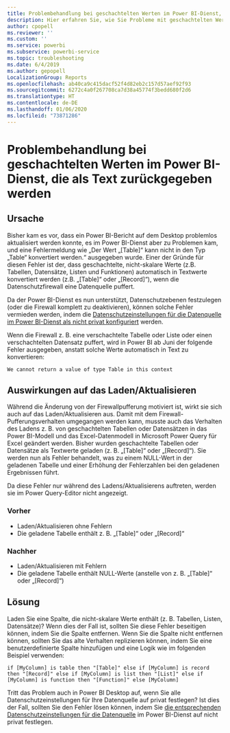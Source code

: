 ```yaml
---
title: Problembehandlung bei geschachtelten Werten im Power BI-Dienst, die als Text zurückgegeben werden
description: Hier erfahren Sie, wie Sie Probleme mit geschachtelten Werten beheben können, die in eine Zeichenfolge konvertiert werden, wenn falsche Datenschutzeinstellungen für die Datenquelle verwendet werden.
author: cpopell
ms.reviewer: ''
ms.custom: ''
ms.service: powerbi
ms.subservice: powerbi-service
ms.topic: troubleshooting
ms.date: 6/4/2019
ms.author: gepopell
LocalizationGroup: Reports
ms.openlocfilehash: ab40ca9c415dacf52f4d82eb2c157d57aef92f93
ms.sourcegitcommit: 6272c4a0f267708ca7d38a45774f3bedd680f2d6
ms.translationtype: HT
ms.contentlocale: de-DE
ms.lasthandoff: 01/06/2020
ms.locfileid: "73871286"
---
```

# <a name="troubleshooting-nested-values-returned-as-text-in-power-bi-service"></a>Problembehandlung bei geschachtelten Werten im Power BI-Dienst, die als Text zurückgegeben werden

## <a name="cause"></a>Ursache

Bisher kam es vor, dass ein Power BI-Bericht auf dem Desktop problemlos aktualisiert werden konnte, es im Power BI-Dienst aber zu Problemen kam, und eine Fehlermeldung wie „Der Wert „[Table]“ kann nicht in den Typ „Table“ konvertiert werden.“ ausgegeben wurde. Einer der Gründe für diesen Fehler ist der, dass geschachtelte, nicht-skalare Werte (z.B. Tabellen, Datensätze, Listen und Funktionen) automatisch in Textwerte konvertiert werden (z.B. „[Table]“ oder „[Record]“), wenn die Datenschutzfirewall eine Datenquelle puffert.

Da der Power BI-Dienst es nun unterstützt, Datenschutzebenen festzulegen (oder die Firewall komplett zu deaktivieren), können solche Fehler vermieden werden, indem die [Datenschutzeinstellungen für die Datenquelle im Power BI-Dienst als nicht privat konfiguriert](https://powerbi.microsoft.com/blog/privacy-levels-for-cloud-data-sources/) werden.

Wenn die Firewall z. B. eine verschachtelte Tabelle oder Liste oder einen verschachtelten Datensatz puffert, wird in Power BI ab Juni der folgende Fehler ausgegeben, anstatt solche Werte automatisch in Text zu konvertieren: 

`We cannot return a value of type Table in this context`

## <a name="effect-on-loadrefresh"></a>Auswirkungen auf das Laden/Aktualisieren

Während die Änderung von der Firewallpufferung motiviert ist, wirkt sie sich auch auf das Laden/Aktualisieren aus. Damit mit dem Firewall-Pufferungsverhalten umgegangen werden kann, musste auch das Verhalten des Ladens z. B. von geschachtelten Tabellen oder Datensätzen in das Power BI-Modell und das Excel-Datenmodell in Microsoft Power Query für Excel geändert werden. Bisher wurden geschachtelte Tabellen oder Datensätze als Textwerte geladen (z. B. „[Table]“ oder „[Record]“). Sie werden nun als Fehler behandelt, was zu einem NULL-Wert in der geladenen Tabelle und einer Erhöhung der Fehlerzahlen bei den geladenen Ergebnissen führt.

Da diese Fehler nur während des Ladens/Aktualisierens auftreten, werden sie im Power Query-Editor nicht angezeigt.

### <a name="before"></a>Vorher

- Laden/Aktualisieren ohne Fehlern
- Die geladene Tabelle enthält z. B. „[Table]“ oder „[Record]“
 

### <a name="after"></a>Nachher

- Laden/Aktualisieren mit Fehlern
- Die geladene Tabelle enthält NULL-Werte (anstelle von z. B. „[Table]“ oder „[Record]“)
 

## <a name="resolution"></a>Lösung

Laden Sie eine Spalte, die nicht-skalare Werte enthält (z. B. Tabellen, Listen, Datensätze)?
Wenn dies der Fall ist, sollten Sie diese Fehler beseitigen können, indem Sie die Spalte entfernen.
Wenn Sie die Spalte nicht entfernen können, sollten Sie das alte Verhalten replizieren können, indem Sie eine benutzerdefinierte Spalte hinzufügen und eine Logik wie im folgenden Beispiel verwenden:

`if [MyColumn] is table then "[Table]" else if [MyColumn] is record then "[Record]" else if [MyColumn] is list then "[List]" else if [MyColumn] is function then "[Function]" else [MyColumn]`

Tritt das Problem auch in Power BI Desktop auf, wenn Sie alle Datenschutzeinstellungen für Ihre Datenquelle auf privat festlegen?
Ist dies der Fall, sollten Sie den Fehler lösen können, indem Sie [die entsprechenden Datenschutzeinstellungen für die Datenquelle](https://powerbi.microsoft.com/blog/privacy-levels-for-cloud-data-sources/) im Power BI-Dienst auf nicht privat festlegen.
